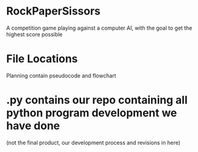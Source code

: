 # RockPaperSissors
A competition game playing against a computer AI, with the goal to get the highest score possible

# File Locations
Planning contain pseudocode and flowchart

# .py contains our repo containing all python program development we have done
(not the final product, our development process and revisions in here)

